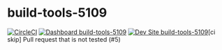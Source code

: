 # build-tools-5109

[![CircleCI](https://circleci.com/gh/pantheon-ci-bot/build-tools-5109.svg?style=shield)](https://circleci.com/gh/pantheon-ci-bot/build-tools-5109)
[![Dashboard build-tools-5109](https://img.shields.io/badge/dashboard-build_tools_5109-yellow.svg)](https://dashboard.pantheon.io/sites/e655928b-d797-4b0e-8b6a-e81530deff2b#dev/code)
[![Dev Site build-tools-5109](https://img.shields.io/badge/site-build_tools_5109-blue.svg)](http://dev-build-tools-5109.pantheonsite.io/)[ci skip] Pull request that is not tested (#5)
